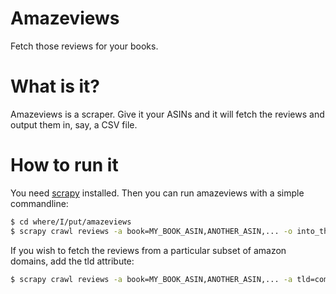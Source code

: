 # Amazeviews

Fetch those reviews for your books.

# What is it?

Amazeviews is a scraper. Give it your ASINs and it will fetch the reviews and output them in, say, a CSV file.

# How to run it

You need [scrapy](https://scrapy.org/) installed. Then you can run amazeviews with a simple commandline:

```bash
$ cd where/I/put/amazeviews
$ scrapy crawl reviews -a book=MY_BOOK_ASIN,ANOTHER_ASIN,... -o into_this_file.csv
```

If you wish to fetch the reviews from a particular subset of amazon domains, add the tld attribute:

```bash
$ scrapy crawl reviews -a book=MY_BOOK_ASIN,ANOTHER_ASIN,... -a tld=com,co.uk,com.au -o into_this_file.csv
```